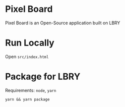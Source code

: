 # Pixel Board

Pixel Board is an Open-Source application built on LBRY

# Run Locally

Open `src/index.html`

# Package for LBRY

Requirements: `node`, `yarn`

```
yarn && yarn package
```
